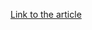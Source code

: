[Link to the article](https://www.akamai.com/blog/security/2024/sep/noname-security-platform-updates-327-release)
